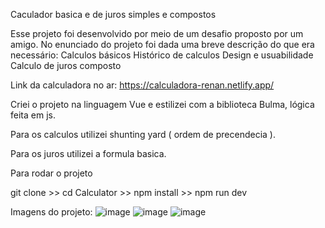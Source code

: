 Caculador basica e de juros simples e compostos


Esse projeto foi desenvolvido por meio de um desafio proposto por um amigo.
No enunciado do projeto foi dada uma breve descrição do que era necessário:
  Calculos básicos
  Histórico de calculos
  Design e usuabilidade 
  Calculo de juros composto 

Link da calculadora no ar: https://calculadora-renan.netlify.app/

Criei o projeto na linguagem Vue e estilizei com a biblioteca Bulma, lógica feita em js.

Para os calculos utilizei shunting yard ( ordem de precendecia ).

Para os juros utilizei a formula basica.

Para rodar o projeto 

git clone >> cd Calculator >> npm install >> npm run dev 

Imagens do projeto: 
![image](https://github.com/postrenan/Calculator/assets/76953726/f04bb684-c862-4aae-b9bd-96e9894d6b0a)
![image](https://github.com/postrenan/Calculator/assets/76953726/a4089495-bf22-43aa-8293-a8ccb8718997)
![image](https://github.com/postrenan/Calculator/assets/76953726/fbbb4760-c744-4f8a-8456-54045b000c90)
